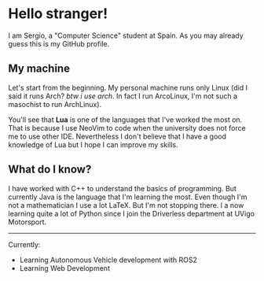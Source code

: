 # Hello stranger!
I am Sergio, a "Computer Science" student at Spain. As you may already guess this is my GitHub profile.


## My machine
Let's start from the beginning. My personal machine runs only Linux (did I said it runs Arch? _btw i use arch_. In fact I run ArcoLinux, I'm not such a masochist to run ArchLinux).

You'll see that **Lua** is one of the languages that I've worked the most on. That is because I use NeoVim to code when the university does not force me to use other IDE. Nevertheless I don't believe that I have a good knowledge of Lua but I hope I can improve my skills.


## What do I know?
I have worked with C++ to understand the basics of programming. But currently Java is the language that I'm learning the most. Even though I'm not a mathematician I use a lot LaTeX. But I'm not stopping there. I a now learning quite a lot of Python since I join the Driverless department at UVigo Motorsport. 

---

Currently:
- Learning Autonomous Vehicle development with ROS2
- Learning Web Development
